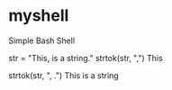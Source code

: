 myshell
=======

Simple Bash Shell

str = "This, is a string."
strtok(str, ",")
This

strtok(str, ",  .")
This
is
a
string
